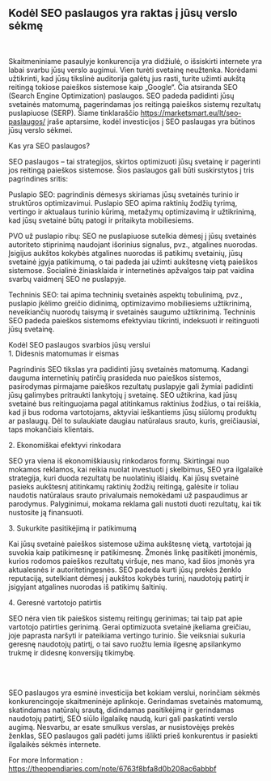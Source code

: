 <p><!-- x-tinymce/html --></p>
<div>
<article class="w-full scroll-mb-[var(--thread-trailing-height,150px)] text-token-text-primary focus-visible:outline-2 focus-visible:outline-offset-[-4px]" dir="auto" data-testid="conversation-turn-49" data-scroll-anchor="true">
<div>
<div>
<div dir="auto" data-message-author-role="assistant" data-message-id="65442921-b341-4a2f-b6af-b6544aefb907" data-message-model-slug="gpt-4o-mini">
<h1>Kodėl SEO paslaugos yra raktas į jūsų verslo sėkmę</h1>
<p>&nbsp;</p>
<p>Skaitmeniniame pasaulyje konkurencija yra didžiulė, o i&scaron;siskirti internete yra labai svarbu jūsų verslo augimui. Vien turėti svetainę neužtenka. Norėdami užtikrinti, kad jūsų tikslinė auditorija galėtų jus rasti, turite užimti auk&scaron;tą reitingą tokiose paie&scaron;kos sistemose kaip &bdquo;Google&ldquo;. Čia atsiranda SEO (Search Engine Optimization) paslaugos. SEO padeda padidinti jūsų svetainės matomumą, pagerindamas jos reitingą paie&scaron;kos sistemų rezultatų puslapiuose (SERP). &Scaron;iame tinklara&scaron;čio <a href="https://marketsmart.eu/lt/seo-paslaugos/">https://marketsmart.eu/lt/seo-paslaugos/</a> įra&scaron;e aptarsime, kodėl investicijos į SEO paslaugas yra būtinos jūsų verslo sėkmei.</p>
<p>Kas yra SEO paslaugos?</p>
<p>SEO paslaugos &ndash; tai strategijos, skirtos optimizuoti jūsų svetainę ir pagerinti jos reitingą paie&scaron;kos sistemose. &Scaron;ios paslaugos gali būti suskirstytos į tris pagrindines sritis:</p>
<p>Puslapio SEO: pagrindinis dėmesys skiriamas jūsų svetainės turinio ir struktūros optimizavimui. Puslapio SEO apima raktinių žodžių tyrimą, vertingo ir aktualaus turinio kūrimą, metažymų optimizavimą ir užtikrinimą, kad jūsų svetainė būtų patogi ir pritaikyta mobiliesiems.</p>
<p>PVO už puslapio ribų: SEO ne puslapiuose sutelkia dėmesį į jūsų svetainės autoriteto stiprinimą naudojant i&scaron;orinius signalus, pvz., atgalines nuorodas. Įsigijus auk&scaron;tos kokybės atgalines nuorodas i&scaron; patikimų svetainių, jūsų svetainė įgyja patikimumą, o tai padeda jai užimti auk&scaron;tesnę vietą paie&scaron;kos sistemose. Socialinė žiniasklaida ir internetinės apžvalgos taip pat vaidina svarbų vaidmenį SEO ne puslapyje.</p>
<p>Techninis SEO: tai apima techninių svetainės aspektų tobulinimą, pvz., puslapio įkėlimo greičio didinimą, optimizavimo mobiliesiems užtikrinimą, neveikiančių nuorodų taisymą ir svetainės saugumo užtikrinimą. Techninis SEO padeda paie&scaron;kos sistemoms efektyviau tikrinti, indeksuoti ir reitinguoti jūsų svetainę.</p>
<p>Kodėl SEO paslaugos svarbios jūsų verslui<br />1. Didesnis matomumas ir eismas</p>
<p>Pagrindinis SEO tikslas yra padidinti jūsų svetainės matomumą. Kadangi dauguma internetinių patirčių prasideda nuo paie&scaron;kos sistemos, pasirodymas pirmajame paie&scaron;kos rezultatų puslapyje gali žymiai padidinti jūsų galimybes pritraukti lankytojų į svetainę. SEO užtikrina, kad jūsų svetainė bus reitinguojama pagal atitinkamus raktinius žodžius, o tai rei&scaron;kia, kad ji bus rodoma vartotojams, aktyviai ie&scaron;kantiems jūsų siūlomų produktų ar paslaugų. Dėl to sulaukiate daugiau natūralaus srauto, kuris, greičiausiai, taps mokančiais klientais.</p>
<p>2. Ekonomi&scaron;kai efektyvi rinkodara</p>
<p>SEO yra viena i&scaron; ekonomi&scaron;kiausių rinkodaros formų. Skirtingai nuo mokamos reklamos, kai reikia nuolat investuoti į skelbimus, SEO yra ilgalaikė strategija, kuri duoda rezultatų be nuolatinių i&scaron;laidų. Kai jūsų svetainė pasieks auk&scaron;tesnį atitinkamų raktinių žodžių reitingą, galėsite ir toliau naudotis natūralaus srauto privalumais nemokėdami už paspaudimus ar parodymus. Palyginimui, mokama reklama gali nustoti duoti rezultatų, kai tik nustosite ją finansuoti.</p>
<p>3. Sukurkite pasitikėjimą ir patikimumą</p>
<p>Kai jūsų svetainė paie&scaron;kos sistemose užima auk&scaron;tesnę vietą, vartotojai ją suvokia kaip patikimesnę ir patikimesnę. Žmonės linkę pasitikėti įmonėmis, kurios rodomos paie&scaron;kos rezultatų vir&scaron;uje, nes mano, kad &scaron;ios įmonės yra aktualesnės ir autoritetingesnės. SEO padeda kurti jūsų prekės ženklo reputaciją, sutelkiant dėmesį į auk&scaron;tos kokybės turinį, naudotojų patirtį ir įsigyjant atgalines nuorodas i&scaron; patikimų &scaron;altinių.</p>
<p>4. Geresnė vartotojo patirtis</p>
<p>SEO nėra vien tik paie&scaron;kos sistemų reitingų gerinimas; tai taip pat apie vartotojo patirties gerinimą. Gerai optimizuota svetainė įkeliama greičiau, joje paprasta nar&scaron;yti ir pateikiama vertingo turinio. &Scaron;ie veiksniai sukuria geresnę naudotojų patirtį, o tai savo ruožtu lemia ilgesnę apsilankymo trukmę ir didesnę konversijų tikimybę.</p>
<p>&nbsp;</p>
<p><br />SEO paslaugos yra esminė investicija bet kokiam verslui, norinčiam sėkmės konkurencingoje skaitmeninėje aplinkoje. Gerindamas svetainės matomumą, skatindamas natūralų srautą, didindamas pasitikėjimą ir gerindamas naudotojų patirtį, SEO siūlo ilgalaikę naudą, kuri gali paskatinti verslo augimą. Nesvarbu, ar esate smulkus verslas, ar nusistovėjęs prekės ženklas, SEO paslaugos gali padėti jums i&scaron;likti prie&scaron; konkurentus ir pasiekti ilgalaikės sėkmės internete.</p>
<p>For more Information : <a href="https://theopendiaries.com/note/6763f8bfa8d0b208ac6abbbf">https://theopendiaries.com/note/6763f8bfa8d0b208ac6abbbf</a>&nbsp;</p>
</div>
</div>
</div>
</article>
</div>

